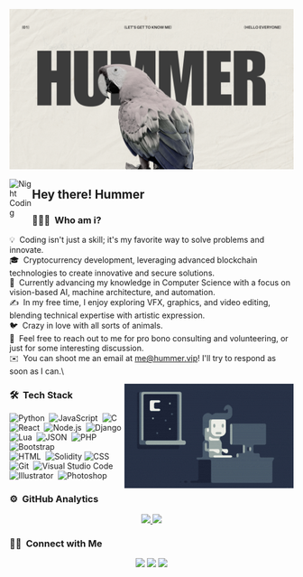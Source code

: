 ![Hummer Banner](https://raw.githubusercontent.com/HummerOp/HummerOp/refs/heads/main/assets/Banner.png)

<img alt="Night Coding" src="./assets/Hand%20Wave.gif" width='40' align="left"/><h2>Hey there! Hummer</h2>

<!-- ## 👋 &nbsp;Hi there! I'm Hummer -->

### 👨🏻‍💻 &nbsp;Who am i?

💡 &nbsp;Coding isn't just a skill; it's my favorite way to solve problems and innovate.\
🎓 &nbsp;Cryptocurrency development, leveraging advanced blockchain technologies to create innovative and secure solutions.\
🌱 &nbsp;Currently advancing my knowledge in Computer Science with a focus on vision-based AI, machine architecture, and automation.\
✍️ &nbsp;In my free time, I enjoy exploring VFX, graphics, and video editing, blending technical expertise with artistic expression.\
🐦 &nbsp;Crazy in love with all sorts of animals.\
💬 &nbsp;Feel free to reach out to me for pro bono consulting and volunteering, or just for some interesting discussion.\
✉️ &nbsp;You can shoot me an email at me@hummer.vip! I'll try to respond as soon as I can.\

<img alt="Night Coding" src="https://raw.githubusercontent.com/AVS1508/AVS1508/master/assets/Night-Coding.gif" align="right"/>

### 🛠 &nbsp;Tech Stack

![Python](https://img.shields.io/badge/-Python-05122A?style=flat&logo=python)&nbsp;
![JavaScript](https://img.shields.io/badge/-JavaScript-05122A?style=flat&logo=javascript)&nbsp;
![C](https://img.shields.io/badge/-C-05122A?style=flat&logo=C&logoColor=A8B9CC)&nbsp;
![React](https://img.shields.io/badge/-React-05122A?style=flat&logo=react)&nbsp;
![Node.js](https://img.shields.io/badge/-Node.js-05122A?style=flat&logo=node.js)&nbsp;
![Django](https://img.shields.io/badge/-Django-05122A?style=flat&logo=django&logoColor=092E20)&nbsp;
![Lua](https://img.shields.io/badge/Lua-%232C2D72.svg?logo=lua&logoColor=white)&nbsp;
![JSON](https://img.shields.io/badge/JSON-000?logo=json&logoColor=fff)&nbsp;
![PHP](https://img.shields.io/badge/php-%23777BB4.svg?&logo=php&logoColor=white)&nbsp;
![Bootstrap](https://img.shields.io/badge/-Bootstrap-05122A?style=flat&logo=bootstrap&logoColor=563D7C)\
![HTML](https://img.shields.io/badge/-HTML-05122A?style=flat&logo=HTML5)&nbsp;
![Solidity](https://img.shields.io/badge/Solidity-363636?logo=solidity&logoColor=fff)
![CSS](https://img.shields.io/badge/-CSS-05122A?style=flat&logo=CSS3&logoColor=1572B6)&nbsp;
![Git](https://img.shields.io/badge/-Git-05122A?style=flat&logo=git)&nbsp;
![Visual Studio Code](https://img.shields.io/badge/-Visual%20Studio%20Code-05122A?style=flat&logo=visual-studio-code&logoColor=007ACC)&nbsp;
![Illustrator](https://img.shields.io/badge/-Illustrator-05122A?style=flat&logo=adobe-illustrator)&nbsp;
![Photoshop](https://img.shields.io/badge/-Photoshop-05122A?style=flat&logo=adobe-photoshop)&nbsp;

### ⚙️ &nbsp;GitHub Analytics

<p align="center">
<a href="https://github.com/HummerOp">
  <img height="180em" src="https://github-readme-stats-eight-theta.vercel.app/api?username=HummerOp&show_icons=true&theme=algolia&include_all_commits=true&count_private=true"/>
  <img height="180em" src="https://github-readme-stats-eight-theta.vercel.app/api/top-langs/?username=HummerOp&layout=compact&langs_count=8&theme=algolia"/>
</a>
</p>

### 🤝🏻 &nbsp;Connect with Me

<p align="center">
<a href="hummer.vip"><img src="https://img.shields.io/badge/-adityavsingh.com-3423A6?style=flat&logo=Google-Chrome&logoColor=white"/></a>
<a href="mailto:me@hummer.vip"><img src="https://img.shields.io/badge/-me@hummer.vip-D14836?style=flat&logo=Gmail&logoColor=white"/></a>
<a href="@itshummer"><img src="https://img.shields.io/badge/-discordapp.com/users/938729215421976677-3423A6?style=flat&logo=Discord&logoColor=white"/></a>
</p>
